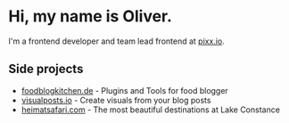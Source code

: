 # Hi, my name is Oliver.

I'm a frontend developer and team lead frontend at [pixx.io](https://pixx.io).

## Side projects

- [foodblogkitchen.de](https://foodblogkitchen.de) - Plugins and Tools for food blogger
- [visualposts.io](https://visualposts.io) - Create visuals from your blog posts
- [heimatsafari.com](https://heimatsafari.com) - The most beautiful destinations at Lake Constance
